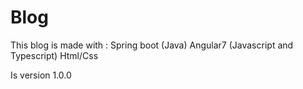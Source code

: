 # Blog

This blog is made with :
Spring boot (Java)
Angular7 (Javascript and Typescript)
Html/Css

Is version 1.0.0 
